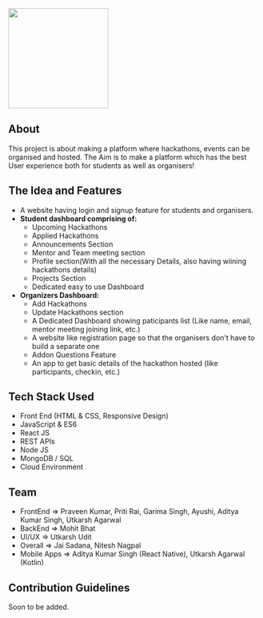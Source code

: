 <img src="https://github.com/scriptfoundation/devenza/blob/master/logo.jpeg" width="200">

## About
This project is about making a platform where hackathons, events can be organised and hosted. The Aim is to make a platform which has the best User experience both for students as well as organisers!

## The Idea and Features
- A website having login and signup feature for students and organisers.
- **Student dashboard comprising of:**
  - Upcoming Hackathons
  - Applied Hackathons
  - Announcements Section
  - Mentor and Team meeting section
  - Profile section(With all the necessary Details, also having wiining hackathons details)
  - Projects Section
  - Dedicated easy to use Dashboard
- **Organizers Dashboard:**
  - Add Hackathons
  - Update Hackathons section
  - A Dedicated Dashboard showing paticipants list (Like name, email, mentor meeting joining link, etc.)
  - A website like registration page so that the organisers don't have to build a separate one
  - Addon Questions Feature
  - An app to get basic details of the hackathon hosted (like participants, checkin, etc.)

## Tech Stack Used
- Front End (HTML & CSS, Responsive Design)
- JavaScript & ES6
- React JS
- REST APIs
- Node JS
- MongoDB / SQL
- Cloud Environment

## Team
- FrontEnd => Praveen Kumar, Priti Rai, Garima Singh, Ayushi, Aditya Kumar Singh, Utkarsh Agarwal
- BackEnd => Mohit Bhat
- UI/UX => Utkarsh Udit
- Overall => Jai Sadana, Nitesh Nagpal
- Mobile Apps => Aditya Kumar Singh (React Native), Utkarsh Agarwal (Kotlin)

## Contribution Guidelines

Soon to be added.
